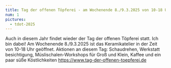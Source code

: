 ```yaml
---
title: Tag der offenen Töpferei - am Wochenende 8./9.3.2025 von 10-18 Uhr
num: 1
pictures:
  - tdot-2025
---
```


Auch in diesem Jahr findet wieder der Tag der offenen Töpferei statt.
Ich bin dabei! Am Wochenende 8./9.3.2025 ist das Keramikatelier in der Zeit von 10-18 Uhr geöffnet. Aktionen an diesem Tag: Schaudrehen, Werkstatt besichtigung, Müslischalen-Workshops für Groß und Klein, Kaffee und ein paar süße Köstlichkeiten
https://www.tag-der-offenen-toepferei.de